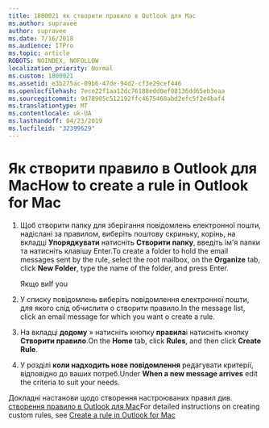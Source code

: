 ```yaml
---
title: 1800021 як створити правило в Outlook для Mac
ms.author: supravee
author: supravee
ms.date: 7/16/2018
ms.audience: ITPro
ms.topic: article
ROBOTS: NOINDEX, NOFOLLOW
localization_priority: Normal
ms.custom: 1800021
ms.assetid: e3b275ac-09b6-47de-94d2-cf3e29cef446
ms.openlocfilehash: 7ece22f1aa12dc76188edd0ef08136dd65eb3eaa
ms.sourcegitcommit: 9d78905c512192ffc4675468abd2efc5f2e4baf4
ms.translationtype: MT
ms.contentlocale: uk-UA
ms.lasthandoff: 04/23/2019
ms.locfileid: "32399629"
---
```

# <a name="how-to-create-a-rule-in-outlook-for-mac"></a><span data-ttu-id="2da2f-102">Як створити правило в Outlook для Mac</span><span class="sxs-lookup"><span data-stu-id="2da2f-102">How to create a rule in Outlook for Mac</span></span>

1. <span data-ttu-id="2da2f-103">Щоб створити папку для зберігання повідомлень електронної пошти, надіслані за правилом, виберіть поштову скриньку, корінь, на вкладці **Упорядкувати** натисніть **Створити папку**, введіть ім'я папки та натисніть клавішу Enter.</span><span class="sxs-lookup"><span data-stu-id="2da2f-103">To create a folder to hold the email messages sent by the rule, select the root mailbox, on the **Organize** tab, click **New Folder**, type the name of the folder, and press Enter.</span></span>
    
    <span data-ttu-id="2da2f-104">Якщо ви</span><span class="sxs-lookup"><span data-stu-id="2da2f-104">If you</span></span> 
    
2. <span data-ttu-id="2da2f-105">У списку повідомлень виберіть повідомлення електронної пошти, для якого слід обчислити o створити правило.</span><span class="sxs-lookup"><span data-stu-id="2da2f-105">In the message list, click an email message for which you want o create a rule.</span></span>
    
3. <span data-ttu-id="2da2f-106">На вкладці **додому** » натисніть кнопку **правила**і натисніть кнопку **Створити правило**.</span><span class="sxs-lookup"><span data-stu-id="2da2f-106">On the **Home** tab, click **Rules**, and then click **Create Rule**.</span></span>
    
4. <span data-ttu-id="2da2f-107">У розділі **коли надходить нове повідомлення** редагувати критерії, відповідно до ваших потреб.</span><span class="sxs-lookup"><span data-stu-id="2da2f-107">Under **When a new message arrives** edit the criteria to suit your needs.</span></span> 
    
<span data-ttu-id="2da2f-108">Докладні настанови щодо створення настроюваних правил див. [створення правило в Outlook для Mac](https://aka.ms/AA1uy0v)</span><span class="sxs-lookup"><span data-stu-id="2da2f-108">For detailed instructions on creating custom rules, see [Create a rule in Outlook for Mac](https://aka.ms/AA1uy0v)</span></span>
  

